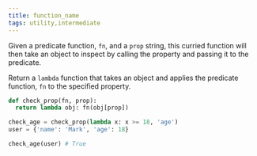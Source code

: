 ```yaml
---
title: function_name
tags: utility,intermediate
---
```


Given a predicate function, `fn`, and a `prop` string, this curried function will then take an object to inspect by calling the property and passing it to the predicate.

Return a `lambda` function that takes an object and applies the predicate function, `fn` to the specified property.

```py
def check_prop(fn, prop):
  return lambda obj: fn(obj[prop])
```

```py
check_age = check_prop(lambda x: x >= 18, 'age')
user = {'name': 'Mark', 'age': 18}

check_age(user) # True
```
